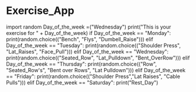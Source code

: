 # Exercise_App
 import random
Day_of_the_week =("Wednesday")
print("This is your exercise for " + Day_of_the_week)
if Day_of_the_week == "Monday":
    print(random.choice(("Bench", "Flys", "Dumbell_Raise")))
elif Day_of_the_week == "Tuesday":
    print(random.choice(("Shoulder Press", "Lat_Raises", "Face_Pull")))
elif Day_of_the_week == "Wednesday":
    print(random.choice(("Seated_Row", "Lat_Pulldown", "Bent_OverRow")))
elif Day_of_the_week == "Thursday":
    print(random.choice(("Row", "Seated_Row's", "Bent over Rows", "Lat Pulldown")))
elif Day_of_the_week == "Friday":
    print(random.choice(("Shoulder Press","Lat Raises", "Cable Pulls")))
elif Day_of_the_week == "Saturday":
    print("Rest_Day")
